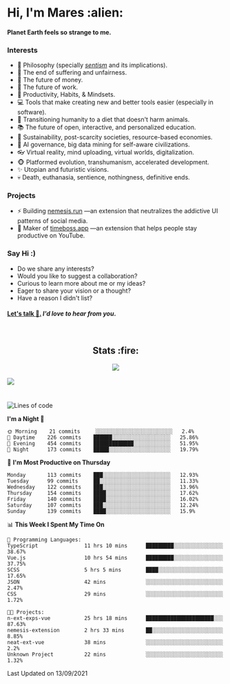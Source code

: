 <h1>Hi, I'm Mares :alien:</h1>

#### Planet Earth feels so strange to me.

### **Interests**

- 🌊 Philosophy (specially [_sentism_][sentismmedium] and its implications).
- 🎯 The end of suffering and unfairness.
- 💸 The future of money.
- 💼 The future of work.
- 🧠 Productivity, Habits, & Mindsets.
- 💻 Tools that make creating new and better tools easier (especially in software).
- 🥗 Transitioning humanity to a diet that doesn't harm animals.
- 📚 The future of open, interactive, and personalized education.
- 🌱 Sustainability, post-scarcity societies, resource-based economies.
- 🤖 AI governance, big data mining for self-aware civilizations.
- 👓 Virtual reality, mind uploading, virtual worlds, digitalization.
- 🐵 Platformed evolution, transhumanism, accelerated development.
- ✨ Utopian and futuristic visions.
- 💀 Death, euthanasia, sentience, nothingness, definitive ends.


### **Projects**

- ⚡ Building [nemesis.run](https://nemesis.run) —an extension that neutralizes the addictive UI patterns of social media.
- 💎 Maker of [timeboss.app](https://timeboss.app) —an extension that helps people stay productive on YouTube.


### **Say Hi :)**

- Do we share any interests?
- Would you like to suggest a collaboration?
- Curious to learn more about me or my ideas?
- Eager to share your vision or a thought?
- Have a reason I didn't list?

#### [Let's talk :wave:.](mailto:mareszhar@gmail.com) _I'd love to hear from you_.

[sentismmedium]: https://medium.com/@mareszhar/born-a-prisoner-a-reflection-about-life-its-struggles-and-a-plan-to-escape-d8566ce9b026

<br>

<h2 align="center">Stats :fire:</h2>

<div align="center">
  <img src="https://github-readme-streak-stats.herokuapp.com?user=mareszhar&theme=black-ice&hide_border=true&stroke=FFFFFF15&ring=DF8FFE&fire=DF8FFE&currStreakLabel=DF8FFE&background=1A232A&currStreakNum=86FFAB&dates=B1AAB3FF">
</div>

<!-- Add or remove this: &dates=B1AAB3FF at the end of the streak stats URL if they get bugged and aren't updating -->

<br>

<img src="https://activity-graph.herokuapp.com/graph?username=mareszhar&theme=nord&bg_color=00000000&color=979797&line=DF8FFE&point=00000000&area=true&hide_border=true">

<br>

<h1></h1>

<!--START_SECTION:waka-->
![Lines of code](https://img.shields.io/badge/From%20Hello%20World%20I%27ve%20Written-118942%20lines%20of%20code-blue)

**I'm a Night 🦉** 

```text
🌞 Morning    21 commits     ░░░░░░░░░░░░░░░░░░░░░░░░░   2.4% 
🌆 Daytime    226 commits    ██████░░░░░░░░░░░░░░░░░░░   25.86% 
🌃 Evening    454 commits    █████████████░░░░░░░░░░░░   51.95% 
🌙 Night      173 commits    █████░░░░░░░░░░░░░░░░░░░░   19.79%

```
📅 **I'm Most Productive on Thursday** 

```text
Monday       113 commits    ███░░░░░░░░░░░░░░░░░░░░░░   12.93% 
Tuesday      99 commits     ██░░░░░░░░░░░░░░░░░░░░░░░   11.33% 
Wednesday    122 commits    ███░░░░░░░░░░░░░░░░░░░░░░   13.96% 
Thursday     154 commits    ████░░░░░░░░░░░░░░░░░░░░░   17.62% 
Friday       140 commits    ████░░░░░░░░░░░░░░░░░░░░░   16.02% 
Saturday     107 commits    ███░░░░░░░░░░░░░░░░░░░░░░   12.24% 
Sunday       139 commits    ████░░░░░░░░░░░░░░░░░░░░░   15.9%

```


📊 **This Week I Spent My Time On** 

```text
💬 Programming Languages: 
TypeScript               11 hrs 10 mins      █████████░░░░░░░░░░░░░░░░   38.67% 
Vue.js                   10 hrs 54 mins      █████████░░░░░░░░░░░░░░░░   37.75% 
SCSS                     5 hrs 5 mins        ████░░░░░░░░░░░░░░░░░░░░░   17.65% 
JSON                     42 mins             ░░░░░░░░░░░░░░░░░░░░░░░░░   2.47% 
CSS                      29 mins             ░░░░░░░░░░░░░░░░░░░░░░░░░   1.72%

🐱‍💻 Projects: 
n-ext-exps-vue           25 hrs 18 mins      ██████████████████████░░░   87.63% 
nemesis-extension        2 hrs 33 mins       ██░░░░░░░░░░░░░░░░░░░░░░░   8.85% 
neat-ext-vue             38 mins             ░░░░░░░░░░░░░░░░░░░░░░░░░   2.2% 
Unknown Project          22 mins             ░░░░░░░░░░░░░░░░░░░░░░░░░   1.32%

```


 Last Updated on 13/09/2021
<!--END_SECTION:waka-->

